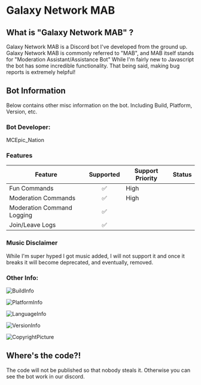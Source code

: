 # Galaxy Network MAB

## What is "Galaxy Network MAB" ?

   Galaxy Network MAB is a Discord bot I've developed from the ground up.
   Galaxy Network MAB is commonly referred to "MAB", and MAB itself stands for
   "Moderation Assistant/Assistance Bot"
   While I'm fairly new to Javascript the bot has some incredible functionality.
   That being said, making bug reports is extremely helpful!
    
## Bot Information

 Below contains other misc information on the bot.
 Including Build, Platform, Version, etc.
### Bot Developer: 
 
 MCEpic_Nation

### Features 
| Feature | Supported | Support Priority | Status |
| --- | :---: | --- | --- |
| Fun Commands | :white_check_mark: | High |
| Moderation Commands | :white_check_mark: | High |
| Moderation Command Logging | :white_check_mark:|
| Join/Leave Logs | :white_check_mark:|
### Music Disclaimer
While I'm super hyped I got music added, I will not support it and once it breaks it will become deprecated, and eventually, removed.

### Other Info:

 ![BuildInfo](https://img.shields.io/badge/Build-Passing-success.svg?style=for-the-badge)

 
 ![PlatformInfo](https://img.shields.io/badge/Platform-Windows%2064x-blue.svg?style=for-the-badge)

 
 ![LanguageInfo](https://img.shields.io/badge/Language-JavaScript-blueviolet.svg?style=for-the-badge)
 
 
 ![VersionInfo](https://img.shields.io/badge/Version-2.0-orange.svg?style=for-the-badge)

 
 ![CopyrightPicture](https://static.copyrighted.com/badges/125x25/03_2_2x.png)
 
## Where's the code?!
The code will not be published so that nobody steals it. Otherwise you can see the bot work in our discord.


